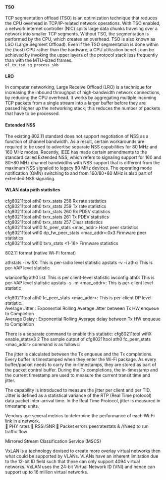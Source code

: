 #### TSO  
TCP segmentation offload (TSO) is an optimization technique that reduces the CPU overhead in TCP/IP-related network operations. With TSO enabled, a network internet controller (NIC) splits large data chunks traveling over a network into smaller TCP segments. Without TSO, the segmentation is performed by the CPU, which creates an overhead. TSO is also known as LSO (Large Segment Offload).
Even if the TSO segmentation is done within the (host) CPU rather than the hardware, a CPU utilization benefit can be achieved by invoking the upper layers of the protocol stack less frequently than with the MTU-sized frames.  
`ol_tx_tso_sg_process_skb`  

#### LRO  
In computer networking, Large Receive Offload (LRO) is a technique for increasing the 
inbound throughput of high-bandwidth network connections, by reducing the CPU overhead. It 
works by aggregating multiple incoming TCP packets from a single stream into a larger buffer 
before they are passed higher up the networking stack; this reduces the number of packets that 
have to be processed.

#### Extended NSS

The existing 802.11 standard does not support negotiation of NSS as a function of channel bandwidth. As a result, certain workarounds are required to be used to advertise separate NSS capabilities for 80 MHz and 160 MHz modes. Recently, IEEE has made certain amendments to the standard called Extended NSS, which refers to signaling support for 160 and 80+80 MHz channel bandwidths with NSS support that is different from the maximum NSS signaled to legacy 80 MHz devices. The operating mode notification (OMN) switching to and from 160/80+80 MHz is also part of extended NSS signaling. 


#### WLAN data path statistics
cfg80211tool ath0 txrx_stats 258 Rx rate statistics  
cfg80211tool ath0 txrx_stats 259 Tx rate statistics  
cfg80211tool ath0 txrx_stats 260 Rx PDEV statistics  
cfg80211tool ath0 txrx_stats 261 Tx PDEV statistics  
cfg80211tool ath0 txrx_stats 257 Clear statistics  
cfg80211tool wifi0 fc_peer_stats <mac_addr> Host peer statistics  
cfg80211tool wifi0 dp_fw_peer_stats <mac_addr>:0x3 Firmware peer statistics  
cfg80211tool wifi0 txrx_stats <1-16> Firmware statistics  


802.11 format (native Wi-Fi format)


athstats -i wifiX: This is per-radio level statistic
apstats -v -i athx: This is per-VAP level statistic

wlanconfig ath0 list: This is per client-level statistic
iwconfig ath0: This is per-VAP level statistic
apstats -s -m <mac_addr>: This is per-client level statistic

cfg80211tool ath0 fc_peer_stats <mac_addr>: This is per-client DP level statistic.  
Average Jitter : Exponential Rolling Average Jitter between Tx HW enqueue to Completion  
Average Delay : Exponential Rolling Average delay between Tx HW enqueue to Completion  

There is a separate command to enable this statistic: cfg80211tool wifiX enable_statsv3 2
The sample output of cfg80211tool ath0 fc_peer_stats <mac_addr> command is as follows:

The jitter is calculated between the Tx enqueue and the Tx completions. Every buffer is 
timestamped when they enter the Wi-Fi package. As every buffer/packet needs to carry the in-timestamps, they are stored as part of the packet control buffer. During the Tx completions, the in-timestamp and the current timestamp are used to measure the current transit time and jitter.  

The capability is introduced to measure the jitter per client and per TID. Jitter is defined as a 
statistical variance of the RTP (Real Time protocol) data packet inter-arrival time. In the Real Time 
Protocol, jitter is measured in timestamp units.


Vendors use several metrics to determine the performance of each Wi-Fi link in a network.  
 PHY rates
 RSSI/SNR
 Packet errors
peerratestats <wifiX> &  //Need to run traffic flow

Mirrored Stream Classification Service (MSCS)

VxLAN is a technology devised to create more overlay virtual networks then what could be 
supported by VLANs. VLANs have an inherent limitation due to the 12-bit ID field such that these 
can only support 4094 virtual networks.
VxLAN uses the 24-bit Virtual Network ID (VNI) and hence can support up to 16 million virtual 
networks.



